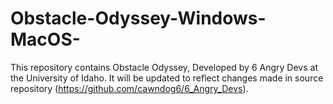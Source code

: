 # Obstacle-Odyssey-Windows-MacOS-
This repository contains Obstacle Odyssey, Developed by 6 Angry Devs at the University of Idaho. It will be updated to reflect changes made in source repository (https://github.com/cawndog6/6_Angry_Devs).

